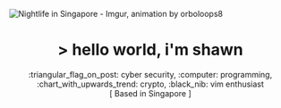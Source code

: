 ![Nightlife in Singapore - Imgur, animation by orboloops8](https://user-images.githubusercontent.com/19287477/99057153-58eba780-25d6-11eb-8033-88c5bd0bd7fe.gif)

<h1 align="center">> hello world, i'm shawn</h1>
<p align="center">:triangular_flag_on_post: cyber security, :computer: programming, :chart_with_upwards_trend: crypto, :black_nib: vim enthusiast<br/>[ Based in Singapore ]</p>
